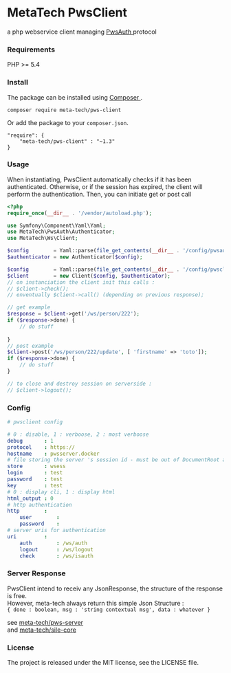 
# MetaTech PwsClient

a php webservice client managing [ PwsAuth ](https://github.com/meta-tech/pws-auth) protocol

### Requirements

PHP >= 5.4

### Install

The package can be installed using [ Composer ](https://getcomposer.org/).
```
composer require meta-tech/pws-client
```

Or add the package to your `composer.json`.

```
"require": {
    "meta-tech/pws-client" : "~1.3"
}
```

### Usage
When instantiating, PwsClient automatically checks if it has been authenticated. Otherwise, or if the session has expired, 
the client will perform the authentication. Then, you can initiate get or post call

```php
<?php
require_once(__dir__ . '/vendor/autoload.php');

use Symfony\Component\Yaml\Yaml;
use MetaTech\PwsAuth\Authenticator;
use MetaTech\Ws\Client;

$config        = Yaml::parse(file_get_contents(__dir__ . '/config/pwsauth.yml'));
$authenticator = new Authenticator($config);

$config        = Yaml::parse(file_get_contents(__dir__ . '/config/pwsclient.yml'));
$client        = new Client($config, $authenticator);
// on instanciation the client init this calls :
// $client->check();
// enventually $client->call() (depending on previous response);

// get example
$response = $client->get('/ws/person/222');
if ($response->done) {
    // do stuff
    
}
// post example
$client->post('/ws/person/222/update', [ 'firstname' => 'toto']);
if ($response->done) {
    // do stuff
}

// to close and destroy session on serverside :
// $client->logout();

```

### Config

```yaml
# pwsclient config

# 0 : disable, 1 : verboose, 2 : most verboose
debug       : 1
protocol    : https://
hostname    : pwsserver.docker
# file storing the server 's session id - must be out of DocumentRoot and read/writable by server
store       : wsess
login       : test
password    : test
key         : test
# 0 : display cli, 1 : display html
html_output : 0
# http authentication
http        : 
    user        :
    password    :
# server uris for authentication
uri         :
    auth        : /ws/auth
    logout      : /ws/logout
    check       : /ws/isauth

```

### Server Response

PwsClient intend to receiv any JsonResponse, the structure of the response is free.  
However, meta-tech always return this simple Json Structure :  
`{ done : boolean, msg : 'string contextual msg', data : whatever }`

see [ meta-tech/pws-server ](https://github.com/meta-tech/pws-server)  
and [ meta-tech/sile-core ](https://github.com/meta-tech/silex-core)

### License

The project is released under the MIT license, see the LICENSE file.
